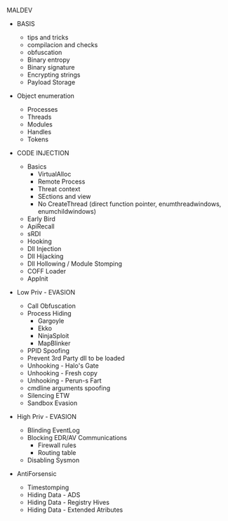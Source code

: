 MALDEV

- BASIS
	- tips and tricks
	- compilacion and checks
	- obfuscation
	- Binary entropy
	- Binary signature
	- Encrypting strings
	- Payload Storage

- Object enumeration
	- Processes
	- Threads
	- Modules
	- Handles
	- Tokens

- CODE INJECTION
	- Basics
		- VirtualAlloc
		- Remote Process
		- Threat context
		- SEctions and view
		- No CreateThread (direct function pointer, enumthreadwindows, enumchildwindows)
	- Early Bird
	- ApiRecall
	- sRDI
	- Hooking
	- Dll Injection
	- Dll Hijacking
	- Dll Hollowing / Module Stomping
	- COFF Loader
	- AppInit

- Low Priv - EVASION
	- Call Obfuscation
	- Process Hiding
		- Gargoyle
		- Ekko
		- NinjaSploit
		- MapBlinker
	- PPID Spoofing
	- Prevent 3rd Party dll to be loaded
	- Unhooking - Halo's Gate
	- Unhooking - Fresh copy
	- Unhooking - Perun-s Fart
	- cmdline arguments spoofing
	- Silencing ETW
	- Sandbox Evasion

- High Priv - EVASION
	- Blinding EventLog
	- Blocking EDR/AV Communications
		- Firewall rules
		- Routing table
	- Disabling Sysmon



- AntiForsensic
	- Timestomping
	- Hiding Data - ADS
	- Hiding Data - Registry Hives
	- Hiding Data - Extended Atributes
